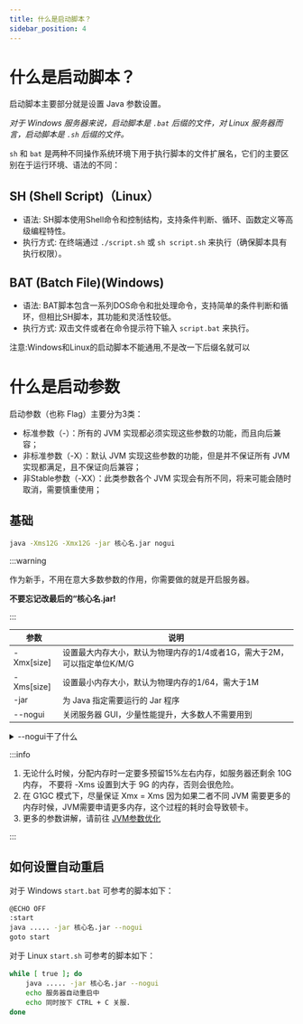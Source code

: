 ```yaml
---
title: 什么是启动脚本？
sidebar_position: 4
---
```


# 什么是启动脚本？

启动脚本主要部分就是设置 Java 参数设置。

*对于 Windows 服务器来说，启动脚本是 `.bat` 后缀的文件，对 Linux 服务器而言，启动脚本是 `.sh` 后缀的文件。*

`sh` 和 `bat` 是两种不同操作系统环境下用于执行脚本的文件扩展名，它们的主要区别在于运行环境、语法的不同：

## SH (Shell Script)（Linux）

* 语法: SH脚本使用Shell命令和控制结构，支持条件判断、循环、函数定义等高级编程特性。
* 执行方式: 在终端通过 `./script.sh` 或 `sh script.sh` 来执行（确保脚本具有执行权限）。

## BAT (Batch File)(Windows)

* 语法: BAT脚本包含一系列DOS命令和批处理命令，支持简单的条件判断和循环，但相比SH脚本，其功能和灵活性较低。
* 执行方式: 双击文件或者在命令提示符下输入 `script.bat` 来执行。

注意:Windows和Linux的启动脚本不能通用,不是改一下后缀名就可以

# 什么是启动参数

启动参数（也称 Flag）主要分为3类：

* 标准参数（-）：所有的 JVM 实现都必须实现这些参数的功能，而且向后兼容；
* 非标准参数（-X）：默认 JVM 实现这些参数的功能，但是并不保证所有 JVM 实现都满足，且不保证向后兼容；
* 非Stable参数（-XX）：此类参数各个 JVM 实现会有所不同，将来可能会随时取消，需要慎重使用；

## 基础

```bash
java -Xms12G -Xmx12G -jar 核心名.jar nogui
```

:::warning

作为新手，不用在意大多数参数的作用，你需要做的就是开启服务器。

**不要忘记改最后的“核心名.jar!**

:::

| 参数 | 说明 |
| ----------- | ----------- |
| -Xmx[size] | 设置最大内存大小，默认为物理内存的1/4或者1G，需大于2M，可以指定单位K/M/G |
| -Xms[size] | 设置最小内存大小，默认为物理内存的1/64，需大于1M |
| -jar | 为 Java 指定需要运行的 Jar 程序 |
| --nogui | 关闭服务器 GUI，少量性能提升，大多数人不需要用到 |

<details>
  <summary>--nogui干了什么</summary>

不显示类似下面的GUI

![](_images/nogui.jpg)

真的，这个GUI一点用没有，别开它了

</details>

:::info

1. 无论什么时候，分配内存时一定要多预留15%左右内存，如服务器还剩余 10G 内存， 不要将 -Xms 设置到大于 9G 的内存，否则会很危险。
2. 在 G1GC 模式下，尽量保证 Xmx = Xms 因为如果二者不同 JVM 需要更多的内存时候，JVM需要申请更多内存，这个过程的耗时会导致顿卡。
3. 更多的参数讲解，请前往 [JVM参数优化](/docs/maintenance/optimize/jvm-optimization.md)

:::

## 如何设置自动重启

对于 Windows `start.bat` 可参考的脚本如下：

```bash
@ECHO OFF
:start
java ..... -jar 核心名.jar --nogui
goto start
```

对于 Linux `start.sh` 可参考的脚本如下：

```bash
while [ true ]; do
    java ..... -jar 核心名.jar --nogui
    echo 服务器自动重启中
    echo 同时按下 CTRL + C 关服.
done
```
